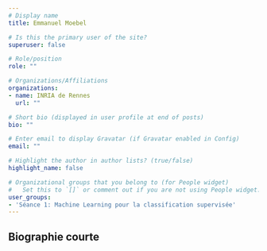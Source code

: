 ```yaml
---
# Display name
title: Emmanuel Moebel

# Is this the primary user of the site?
superuser: false

# Role/position
role: ""

# Organizations/Affiliations
organizations:
- name: INRIA de Rennes
  url: ""

# Short bio (displayed in user profile at end of posts)
bio: ""

# Enter email to display Gravatar (if Gravatar enabled in Config)
email: ""

# Highlight the author in author lists? (true/false)
highlight_name: false

# Organizational groups that you belong to (for People widget)
#   Set this to `[]` or comment out if you are not using People widget.
user_groups:
- 'Séance 1: Machine Learning pour la classification supervisée'
---
```


## Biographie courte


